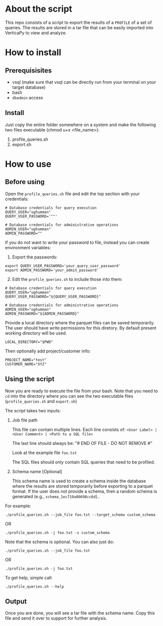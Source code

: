 # About the script
This repo consists of a script to export the results of a ``PROFILE`` of a set of queries. The results are stored in a tar file that can be easily imported into VerticaPy to view and analyze.

# How to install 
## Prerequisisites

- vsql (make sure that vsql can be directly run from your terminal on your target database)
- bash
- `dbadmin` access

## Install 
Just copy the entire folder somewhere on a system and make the following two files executable (chmod u+x <file_name>):

1. profile_queries.sh
2. export.sh

# How to use 

## Before using 

Open the ``profile_queries.sh`` file and edit the top section with your credentials:

```
# Database credentials for query execution
QUERY_USER="ughumman"
QUERY_USER_PASSWORD='""'

# Database credentials for administrative operations
ADMIN_USER="ughumman"
ADMIN_PASSWORD=""
```

If you do not want to write your password to file, instead you can create environment variables:

1. Export the passwords:

```
export QUERY_USER_PASSWORD='your_query_user_password'
export ADMIN_PASSWORD='your_admin_password'
```

2. Edit the ``profile_queries.sh`` to include those into them:

```
# Database credentials for query execution
QUERY_USER="ughumman"
QUERY_USER_PASSWORD="${QUERY_USER_PASSWORD}"

# Database credentials for administrative operations
ADMIN_USER="ughumman"
ADMIN_PASSWORD="${ADMIN_PASSWORD}"
```

Provide a local directory where the parquet files can be saved temporarily. The user should have write permissions for this diretory. By default present working directory will be used.

```
LOCAL_DIRECTORY="$PWD"
```

Then optionally add project/customer info:

```
PROJECT_NAME="test"
CUSTOMER_NAME="XYZ"
```

## Using the script

Now you are ready to execute the file from your bash. Note that you need to ``cd`` into the directory where you can see the two executable files (`profile_queries.sh` and `export.sh`)

The script takes two inputs:

1. Job file path

    This file can contain multiple lines. Each line consists of:
    `<User Label> | <User Comment> | <Path to a SQL file>`

    The last line should always be:
    "# END OF FILE - DO NOT REMOVE #"

    Look at the example file `foo.txt`

    The SQL files should only contain SQL queries that need to be profiled.


2. Schema name [Optional]

    This schema name is used to create a schema inside the database where the results are stored temporarily before exporting to a parquet format. If the user does not provide a schema, then a random schema is generated (e.g., `schema_1ec719a09698cc6d`)..

For example:

``./profile_queries.sh --job_file foo.txt --target_schema custom_schema``

OR

``./profile_queries.sh -j foo.txt -s custom_schema``

Note that the schema is optional. You can also just do:

``./profile_queries.sh --job_file foo.txt``

OR

``./profile_queries.sh -j foo.txt``

To get help, simple call:

``./profile_queries.sh --help``

## Output

Once you are done, you will see a tar file with the schema name. Copy this file and send it over to support for further analysis.
